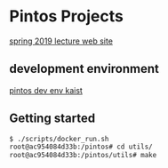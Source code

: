 # Pintos Projects

[spring 2019 lecture web site](http://web.stanford.edu/~ouster/cgi-bin/cs140-spring19/index.php)

## development environment

[pintos dev env kaist](https://github.com/hangpark/pintos-dev-env-kaist)

## Getting started

```sh
$ ./scripts/docker_run.sh
root@ac954084d33b:/pintos# cd utils/
root@ac954084d33b:/pintos/utils# make
```
